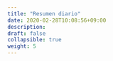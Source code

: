 ```yaml
---
title: "Resumen diario"
date: 2020-02-28T10:08:56+09:00
description: 
draft: false
collapsible: true
weight: 5
---
```

